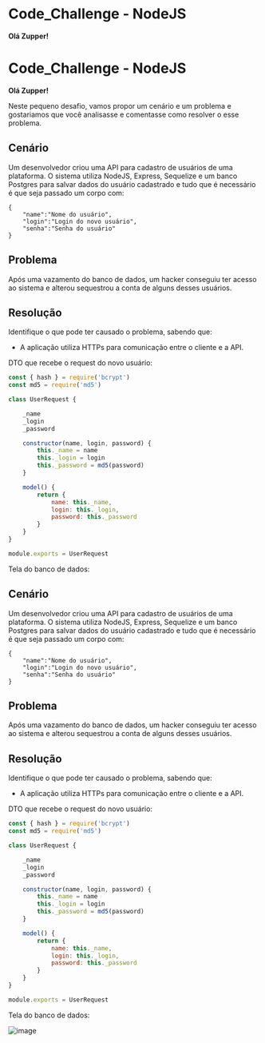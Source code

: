 # Code_Challenge - NodeJS

**Olá Zupper!**

# Code_Challenge - NodeJS

**Olá Zupper!**

Neste pequeno desafio, vamos propor um cenário e um problema e gostariamos que você analisasse e comentasse como resolver o esse problema.

## Cenário
Um desenvolvedor criou uma API para cadastro de usuários de uma plataforma.
O sistema utiliza NodeJS, Express, Sequelize e um banco Postgres para salvar dados do usuário cadastrado e tudo que é necessário é que seja passado um corpo com:

```
{
    "name":"Nome do usuário",
    "login":"Login do novo usuário",
    "senha":"Senha do usuário"
}
```

## Problema
Após uma vazamento do banco de dados, um hacker conseguiu ter acesso ao sistema e alterou sequestrou a conta de alguns desses usuários.

## Resolução
Identifique o que pode ter causado o problema, sabendo que:

- A aplicação utiliza HTTPs para comunicação entre o cliente e a API.

DTO que recebe o request do novo usuário:

```javascript
const { hash } = require('bcrypt')
const md5 = require('md5')

class UserRequest {

    _name
    _login
    _password

    constructor(name, login, password) {
        this._name = name
        this._login = login
        this._password = md5(password)
    }

    model() {
        return {
            name: this._name,
            login: this._login,
            password: this._password
        }
    }
}

module.exports = UserRequest
```

Tela do banco de dados: 
## Cenário
Um desenvolvedor criou uma API para cadastro de usuários de uma plataforma.
O sistema utiliza NodeJS, Express, Sequelize e um banco Postgres para salvar dados do usuário cadastrado e tudo que é necessário é que seja passado um corpo com:

```
{
    "name":"Nome do usuário",
    "login":"Login do novo usuário",
    "senha":"Senha do usuário"
}
```

## Problema
Após uma vazamento do banco de dados, um hacker conseguiu ter acesso ao sistema e alterou sequestrou a conta de alguns desses usuários.

## Resolução
Identifique o que pode ter causado o problema, sabendo que:

- A aplicação utiliza HTTPs para comunicação entre o cliente e a API.

DTO que recebe o request do novo usuário:

```javascript
const { hash } = require('bcrypt')
const md5 = require('md5')

class UserRequest {

    _name
    _login
    _password

    constructor(name, login, password) {
        this._name = name
        this._login = login
        this._password = md5(password)
    }

    model() {
        return {
            name: this._name,
            login: this._login,
            password: this._password
        }
    }
}

module.exports = UserRequest
```

Tela do banco de dados: 

![image](https://user-images.githubusercontent.com/90329628/141365554-585488de-831a-4610-b9ec-2127d161fd69.png)

